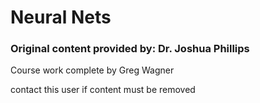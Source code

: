 # Neural Nets
### Original content provided by: Dr. Joshua Phillips

Course work complete by Greg Wagner

contact this user if content must be removed
